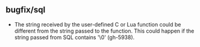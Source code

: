 ## bugfix/sql

* The string received by the user-defined C or Lua function could be different
  from the string passed to the function. This could happen if the string passed
  from SQL contains '\0' (gh-5938).
